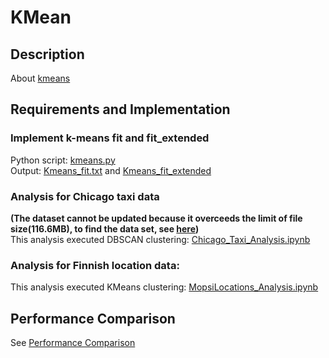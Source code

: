 # KMean

## Description 

About [kmeans](https://scikit-learn.org/stable/modules/generated/sklearn.cluster.KMeans.html)


## Requirements and Implementation
### Implement k-means fit and fit_extended
Python script: [kmeans.py](https://github.com/cs663-spring2021/assignment-01-clustering-mchen81/blob/main/kmeans.py)   
Output: [Kmeans_fit.txt](https://github.com/cs663-spring2021/assignment-01-clustering-mchen81/blob/main/Kmeans_fit.txt) and [Kmeans_fit_extended](https://github.com/cs663-spring2021/assignment-01-clustering-mchen81/blob/main/Kmeans_fit_extended.txt)


### Analysis for Chicago taxi data
**(The dataset cannot be updated because it overceeds the limit of file size(116.6MB), to find the data set, see [here](https://drive.google.com/open?id=1n0-xC_5osUhBFqRiDtYS_8pVVGYJ5GdI))**  
This analysis executed DBSCAN clustering: [Chicago_Taxi_Analysis.ipynb](https://github.com/cs663-spring2021/assignment-01-clustering-mchen81/blob/main/Chicago_Taxi_Analysis.ipynb)
### Analysis for Finnish location data: 
This analysis executed KMeans clustering: [MopsiLocations_Analysis.ipynb](https://github.com/cs663-spring2021/assignment-01-clustering-mchen81/blob/main/MopsiLocations_Analysis.ipynb)

## Performance Comparison
See [Performance Comparison](https://github.com/cs663-spring2021/assignment-01-clustering-mchen81/blob/main/Performance%20Comparison.ipynb)
